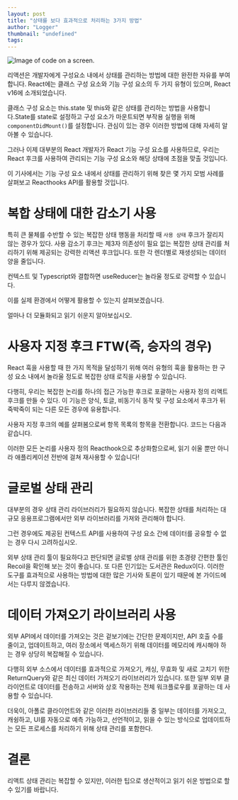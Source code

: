 ```yaml
---
layout: post
title: "상태를 보다 효과적으로 처리하는 3가지 방법"
author: "Logger"
thumbnail: "undefined"
tags: 
---
```



![Image of code on a screen.](https://miro.medium.com/max/10368/0*Z7pvckYpPSiWvsz5)

리액션은 개발자에게 구성요소 내에서 상태를 관리하는 방법에 대한 완전한 자유를 부여합니다. React에는 클래스 구성 요소와 기능 구성 요소의 두 가지 유형이 있으며, React v16에 소개되었습니다.

클래스 구성 요소는 this.state 및 this와 같은 상태를 관리하는 방법을 사용합니다.State를 state로 설정하고 구성 요소가 마운트되면 부작용 실행을 위해 `componentDidMount()`를 설정합니다. 관심이 있는 경우 이러한 방법에 대해 자세히 알아볼 수 있습니다.

그러나 이제 대부분의 React 개발자가 React 기능 구성 요소를 사용하므로, 우리는 React 후크를 사용하여 관리되는 기능 구성 요소와 해당 상태에 초점을 맞출 것입니다.

이 기사에서는 기능 구성 요소 내에서 상태를 관리하기 위해 찾은 몇 가지 모범 사례를 살펴보고 Reacthooks API를 활용할 것입니다.

# 복합 상태에 대한 감소기 사용

특히 큰 물체를 수반할 수 있는 복잡한 상태 행동을 처리할 때 `사용 상태` 후크가 잘리지 않는 경우가 있다. 사용 감소기 후크는 제3자 의존성이 필요 없는 복잡한 상태 관리를 처리하기 위해 제공되는 강력한 리액션 후크입니다. 또한 각 렌더별로 재생성되는 데이터 양을 줄입니다.

컨텍스트 및 Typescript와 결합하면 useReducer는 놀라울 정도로 강력할 수 있습니다.

이를 실제 환경에서 어떻게 활용할 수 있는지 살펴보겠습니다.

얼마나 더 모듈화되고 읽기 쉬운지 알아보십시오.

# 사용자 지정 후크 FTW(즉, 승자의 경우)

React 훅을 사용할 때 한 가지 목적을 달성하기 위해 여러 유형의 훅을 활용하는 한 구성 요소 내에서 놀라울 정도로 복잡한 상태 로직을 사용할 수 있습니다.

다행히, 우리는 복잡한 논리를 하나의 접근 가능한 후크로 포괄하는 사용자 정의 리액트 후크를 만들 수 있다. 이 기능은 양식, 토글, 비동기식 동작 및 구성 요소에서 후크가 뒤죽박죽이 되는 다른 모든 경우에 유용합니다.

사용자 지정 후크의 예를 살펴봄으로써 항목 목록의 항목을 전환합니다. 코드는 다음과 같습니다.

이러한 모든 논리를 사용자 정의 Reacthook으로 추상화함으로써, 읽기 쉬울 뿐만 아니라 애플리케이션 전반에 걸쳐 재사용할 수 있습니다!

# 글로벌 상태 관리

대부분의 경우 상태 관리 라이브러리가 필요하지 않습니다. 복잡한 상태를 처리하는 대규모 응용프로그램에서만 외부 라이브러리를 가져와 관리해야 합니다.

그런 경우에도 제공된 컨텍스트 API를 사용하여 구성 요소 간에 데이터를 공유할 수 없는 경우 다시 고려하십시오.

외부 상태 관리 툴이 필요하다고 판단되면 글로벌 상태 관리를 위한 초경량 간편한 툴인 Recoil을 확인해 보는 것이 좋습니다. 또 다른 인기있는 도서관은 Redux이다. 이러한 도구를 효과적으로 사용하는 방법에 대한 많은 기사와 토론이 있기 때문에 본 가이드에서는 다루지 않겠습니다.

# 데이터 가져오기 라이브러리 사용

외부 API에서 데이터를 가져오는 것은 겉보기에는 간단한 문제이지만, API 호출 수를 줄이고, 업데이트하고, 여러 장소에서 액세스하기 위해 데이터를 메모리에 캐시해야 하는 경우 상당히 복잡해질 수 있습니다.

다행히 외부 소스에서 데이터를 효과적으로 가져오기, 캐싱, 무효화 및 새로 고치기 위한 ReturnQuery와 같은 최신 데이터 가져오기 라이브러리가 있습니다. 또한 일부 외부 클라이언트로 데이터를 전송하고 서버와 상호 작용하는 전체 워크플로우를 포괄하는 데 사용할 수 있습니다.

더욱이, 아폴로 클라이언트와 같은 이러한 라이브러리들 중 일부는 데이터를 가져오고, 캐슁하고, UI를 자동으로 예측 가능하고, 선언적이고, 읽을 수 있는 방식으로 업데이트하는 모든 프로세스를 처리하기 위해 상태 관리를 포함한다.

# 결론

리액트 상태 관리는 복잡할 수 있지만, 이러한 팁으로 생산적이고 읽기 쉬운 방법으로 할 수 있기를 바랍니다.